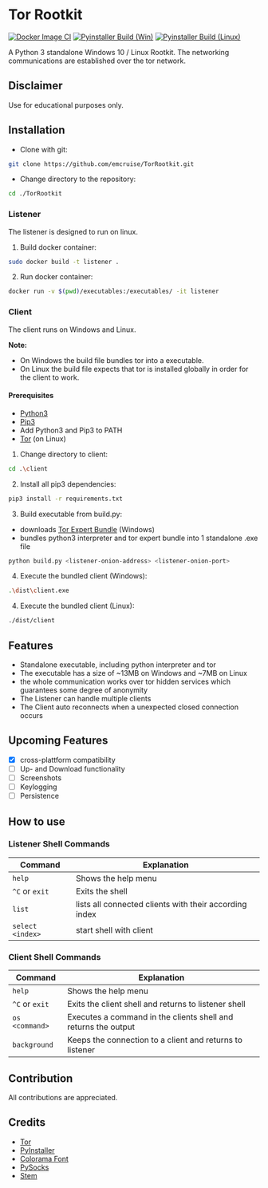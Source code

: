 # Tor Rootkit
[![Docker Image CI](https://github.com/emcruise/TorRootkit/actions/workflows/docker-image.yml/badge.svg)](https://github.com/emcruise/TorRootkit/actions/workflows/docker-image.yml)
[![Pyinstaller Build (Win)](https://github.com/emcruise/TorRootkit/actions/workflows/python-app.yml/badge.svg)](https://github.com/emcruise/TorRootkit/actions/workflows/python-app.yml)
[![Pyinstaller Build (Linux)](https://github.com/emcruise/TorRootkit/actions/workflows/main.yml/badge.svg)](https://github.com/emcruise/TorRootkit/actions/workflows/main.yml)

A Python 3 standalone Windows 10 / Linux Rootkit. The networking communications are established over the tor network.

## Disclaimer
Use for educational purposes only.

## Installation
- Clone with git:
```bash
git clone https://github.com/emcruise/TorRootkit.git
```

- Change directory to the repository:
```bash
cd ./TorRootkit
```

### Listener
The listener is designed to run on linux.

1. Build docker container:
```bash
sudo docker build -t listener .
```

2. Run docker container:
```bash
docker run -v $(pwd)/executables:/executables/ -it listener
```

### Client
The client runs on Windows and Linux.

**Note:** 
- On Windows the build file bundles tor into a executable.
- On Linux the build file expects that tor is installed globally in order for the client to work.

#### Prerequisites
- [Python3](https://www.python.org/)
- [Pip3](https://pypi.org/project/pip/)
- Add Python3 and Pip3 to PATH
- [Tor](https://www.torproject.org/) (on Linux)

1. Change directory to client:
```bash
cd .\client
```

2. Install all pip3 dependencies:
```bash
pip3 install -r requirements.txt
```
3. Build executable from build.py:
- downloads [Tor Expert Bundle](https://www.torproject.org/download/tor/) (Windows)
- bundles python3 interpreter and tor expert bundle into 1 standalone .exe file
```bash
python build.py <listener-onion-address> <listener-onion-port>
```

4. Execute the bundled client (Windows):
```bash
.\dist\client.exe
```

4. Execute the bundled client (Linux):
```bash
./dist/client
```

## Features
- Standalone executable, including python interpreter and tor
- The executable has a size of ~13MB on Windows and ~7MB on Linux
- the whole communication works over tor hidden services which guarantees some degree of anonymity
- The Listener can handle multiple clients
- The Client auto reconnects when a unexpected closed connection occurs

## Upcoming Features
- [x] cross-plattform compatibility
- [ ] Up- and Download functionality
- [ ] Screenshots
- [ ] Keylogging
- [ ] Persistence

## How to use
### Listener Shell Commands
| Command | Explanation |
| ------- | ----------- |
| `help`  | Shows the help menu |
| `^C` or `exit` | Exits the shell |
| `list` | lists all connected clients with their according index |
| `select <index>` | start shell with client |

### Client Shell Commands
| Command | Explanation |
| ------- | ----------- |
| `help`  | Shows the help menu |
| `^C` or `exit` | Exits the client shell and returns to listener shell |
| `os <command>` | Executes a command in the clients shell and returns the output |
| `background` | Keeps the connection to a client and returns to listener

## Contribution
All contributions are appreciated.

## Credits
- [Tor](https://www.torproject.org/)
- [PyInstaller](https://www.pyinstaller.org/)
- [Colorama Font](https://pypi.org/project/colorama/)
- [PySocks](https://pypi.org/project/PySocks/)
- [Stem](https://stem.torproject.org/)

